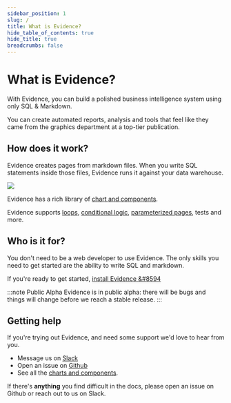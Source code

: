 ```yaml
---
sidebar_position: 1
slug: /
title: What is Evidence?
hide_table_of_contents: true
hide_title: true
breadcrumbs: false
---
```


<h1 class="community-header">What is Evidence?</h1>

With Evidence, you can build a polished business intelligence system using only SQL & Markdown.

You can create automated reports, analysis and tools that feel like they came from the graphics department at a top-tier publication. 

## How does it work? 

Evidence creates pages from markdown files. When you write SQL statements inside those files, Evidence runs it against your data warehouse.

<img src='/img/how-it-works.png'/>

Evidence has a rich library of [chart and components](/features/charts/examples).

Evidence supports [loops](/features/advanced/templating#loops), [conditional logic](http://localhost:4567/features/advanced/templating#conditionals), [parameterized pages](/features/advanced/parameterized-pages), tests and more.

## Who is it for? 
You don't need to be a web developer to use Evidence. The only skills you need to get started are the ability to write SQL and markdown.

If you're ready to get started, [install Evidence &#8594](/getting-started/install-evidence)

:::note Public Alpha
Evidence is in public alpha: there will be bugs and things will change before we reach a stable release.
:::

## Getting help

If you're trying out Evidence, and need some support we'd love to hear from you.
- Message us on <a href='https://join.slack.com/t/evidencedev/shared_invite/zt-uda6wp6a-hP6Qyz0LUOddwpXW5qG03Q' target="_blank">Slack</a>
- Open an issue on <a href='https://github.com/evidence-dev/evidence' target="_blank">Github</a>
- See all the <a href="https://docs.evidence.dev/features/charts/examples" target="_blank">charts and components</a>.


If there's **anything** you find difficult in the docs, please open an issue on Github or reach out to us on Slack.